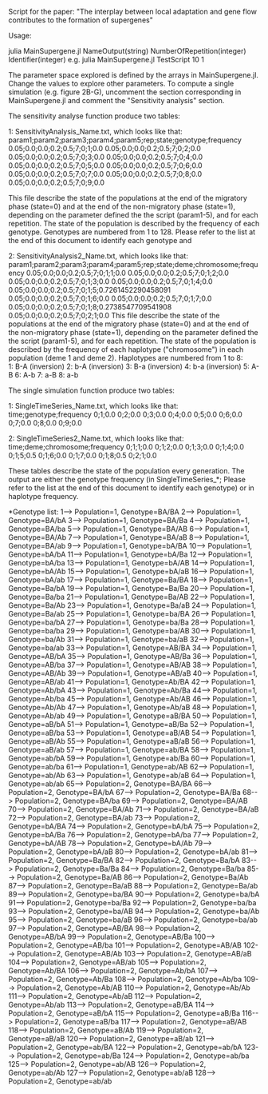 Script for the paper: "The interplay between local adaptation and gene flow contributes to the formation of supergenes"

Usage:

julia MainSupergene.jl NameOutput(string) NumberOfRepetition(integer) Identifier(integer)
e.g. julia MainSupergene.jl TestScript 10 1

The parameter space explored is defined by the arrays in MainSupergene.jl. Change the values to explore other parameters. 
To compute a single simulation (e.g. figure 2B-G), uncomment the section corresponding in MainSupergene.jl and comment the "Sensitivity analysis" section.


The sensitivity analyse function produce two tables:

1: SensitivityAnalysis\_Name.txt, which looks like that:
param1;param2;param3;param4;param5;rep;state;genotype;frequency 
0.05;0.0;0.0;0.2;0.5;7;0;1;0.0 
0.05;0.0;0.0;0.2;0.5;7;0;2;0.0 
0.05;0.0;0.0;0.2;0.5;7;0;3;0.0 
0.05;0.0;0.0;0.2;0.5;7;0;4;0.0 
0.05;0.0;0.0;0.2;0.5;7;0;5;0.0 
0.05;0.0;0.0;0.2;0.5;7;0;6;0.0 
0.05;0.0;0.0;0.2;0.5;7;0;7;0.0 
0.05;0.0;0.0;0.2;0.5;7;0;8;0.0 
0.05;0.0;0.0;0.2;0.5;7;0;9;0.0 

This file describe the state of the populations at the end of the migratory phase (state=0) and at the end of the non-migratory phase (state=1), depending on the parameter defined the the script (param1-5), and for each repetition. The state of the population is described by the frequency of each genotype. Genotypes are numbered from 1 to 128. Please refer to the list at the end of this document to identify each genotype
and 

2: SensitivityAnalysis2\_Name.txt, which looks like that:
param1;param2;param3;param4;param5;rep;state;deme;chromosome;frequency 
0.05;0.0;0.0;0.2;0.5;7;0;1;1;0.0 
0.05;0.0;0.0;0.2;0.5;7;0;1;2;0.0 
0.05;0.0;0.0;0.2;0.5;7;0;1;3;0.0 
0.05;0.0;0.0;0.2;0.5;7;0;1;4;0.0 
0.05;0.0;0.0;0.2;0.5;7;0;1;5;0.7261452290458091 
0.05;0.0;0.0;0.2;0.5;7;0;1;6;0.0 
0.05;0.0;0.0;0.2;0.5;7;0;1;7;0.0 
0.05;0.0;0.0;0.2;0.5;7;0;1;8;0.2738547709541908 
0.05;0.0;0.0;0.2;0.5;7;0;2;1;0.0
This file describe the state of the populations at the end of the migratory phase (state=0) and at the end of the non-migratory phase (state=1), depending on the parameter defined the the script (param1-5), and for each repetition. The state of the population is described by the frequency of each haplotype ("chromosome") in each population (deme 1 and deme 2). Haplotypes are numbered from 1 to 8:  
  1: B-A (inversion)  2: b-A (inversion)  3: B-a (inversion)  4: b-a (inversion)  5: A-B  6: A-b 7: a-B 8: a-b


The single simulation function produce two tables:

1: SingleTimeSeries\_Name.txt, which looks like that:
time;genotype;frequency 
0;1;0.0 
0;2;0.0 
0;3;0.0 
0;4;0.0 
0;5;0.0 
0;6;0.0 
0;7;0.0 
0;8;0.0 
0;9;0.0

2: SingleTimeSeries2\_Name.txt, which looks like that:
time;deme;chromosome;frequency 
0;1;1;0.0 
0;1;2;0.0 
0;1;3;0.0 
0;1;4;0.0 
0;1;5;0.5 
0;1;6;0.0 
0;1;7;0.0 
0;1;8;0.5 
0;2;1;0.0

These tables describe the state of the population every generation. The output are either the genotype frequency (in SingleTimeSeries_\*; Please refer to the list at the end of this document to identify each genotype) or in haplotype frequency. 


*Genotype list:
1--> Population=1, Genotype=BA/BA
2--> Population=1, Genotype=BA/bA
3--> Population=1, Genotype=BA/Ba
4--> Population=1, Genotype=BA/ba
5--> Population=1, Genotype=BA/AB
6--> Population=1, Genotype=BA/Ab
7--> Population=1, Genotype=BA/aB
8--> Population=1, Genotype=BA/ab
9--> Population=1, Genotype=bA/BA
10--> Population=1, Genotype=bA/bA
11--> Population=1, Genotype=bA/Ba
12--> Population=1, Genotype=bA/ba
13--> Population=1, Genotype=bA/AB
14--> Population=1, Genotype=bA/Ab
15--> Population=1, Genotype=bA/aB
16--> Population=1, Genotype=bA/ab
17--> Population=1, Genotype=Ba/BA
18--> Population=1, Genotype=Ba/bA
19--> Population=1, Genotype=Ba/Ba
20--> Population=1, Genotype=Ba/ba
21--> Population=1, Genotype=Ba/AB
22--> Population=1, Genotype=Ba/Ab
23--> Population=1, Genotype=Ba/aB
24--> Population=1, Genotype=Ba/ab
25--> Population=1, Genotype=ba/BA
26--> Population=1, Genotype=ba/bA
27--> Population=1, Genotype=ba/Ba
28--> Population=1, Genotype=ba/ba
29--> Population=1, Genotype=ba/AB
30--> Population=1, Genotype=ba/Ab
31--> Population=1, Genotype=ba/aB
32--> Population=1, Genotype=ba/ab
33--> Population=1, Genotype=AB/BA
34--> Population=1, Genotype=AB/bA
35--> Population=1, Genotype=AB/Ba
36--> Population=1, Genotype=AB/ba
37--> Population=1, Genotype=AB/AB
38--> Population=1, Genotype=AB/Ab
39--> Population=1, Genotype=AB/aB
40--> Population=1, Genotype=AB/ab
41--> Population=1, Genotype=Ab/BA
42--> Population=1, Genotype=Ab/bA
43--> Population=1, Genotype=Ab/Ba
44--> Population=1, Genotype=Ab/ba
45--> Population=1, Genotype=Ab/AB
46--> Population=1, Genotype=Ab/Ab
47--> Population=1, Genotype=Ab/aB
48--> Population=1, Genotype=Ab/ab
49--> Population=1, Genotype=aB/BA
50--> Population=1, Genotype=aB/bA
51--> Population=1, Genotype=aB/Ba
52--> Population=1, Genotype=aB/ba
53--> Population=1, Genotype=aB/AB
54--> Population=1, Genotype=aB/Ab
55--> Population=1, Genotype=aB/aB
56--> Population=1, Genotype=aB/ab
57--> Population=1, Genotype=ab/BA
58--> Population=1, Genotype=ab/bA
59--> Population=1, Genotype=ab/Ba
60--> Population=1, Genotype=ab/ba
61--> Population=1, Genotype=ab/AB
62--> Population=1, Genotype=ab/Ab
63--> Population=1, Genotype=ab/aB
64--> Population=1, Genotype=ab/ab
65--> Population=2, Genotype=BA/BA
66--> Population=2, Genotype=BA/bA
67--> Population=2, Genotype=BA/Ba
68--> Population=2, Genotype=BA/ba
69--> Population=2, Genotype=BA/AB
70--> Population=2, Genotype=BA/Ab
71--> Population=2, Genotype=BA/aB
72--> Population=2, Genotype=BA/ab
73--> Population=2, Genotype=bA/BA
74--> Population=2, Genotype=bA/bA
75--> Population=2, Genotype=bA/Ba
76--> Population=2, Genotype=bA/ba
77--> Population=2, Genotype=bA/AB
78--> Population=2, Genotype=bA/Ab
79--> Population=2, Genotype=bA/aB
80--> Population=2, Genotype=bA/ab
81--> Population=2, Genotype=Ba/BA
82--> Population=2, Genotype=Ba/bA
83--> Population=2, Genotype=Ba/Ba
84--> Population=2, Genotype=Ba/ba
85--> Population=2, Genotype=Ba/AB
86--> Population=2, Genotype=Ba/Ab
87--> Population=2, Genotype=Ba/aB
88--> Population=2, Genotype=Ba/ab
89--> Population=2, Genotype=ba/BA
90--> Population=2, Genotype=ba/bA
91--> Population=2, Genotype=ba/Ba
92--> Population=2, Genotype=ba/ba
93--> Population=2, Genotype=ba/AB
94--> Population=2, Genotype=ba/Ab
95--> Population=2, Genotype=ba/aB
96--> Population=2, Genotype=ba/ab
97--> Population=2, Genotype=AB/BA
98--> Population=2, Genotype=AB/bA
99--> Population=2, Genotype=AB/Ba
100--> Population=2, Genotype=AB/ba
101--> Population=2, Genotype=AB/AB
102--> Population=2, Genotype=AB/Ab
103--> Population=2, Genotype=AB/aB
104--> Population=2, Genotype=AB/ab
105--> Population=2, Genotype=Ab/BA
106--> Population=2, Genotype=Ab/bA
107--> Population=2, Genotype=Ab/Ba
108--> Population=2, Genotype=Ab/ba
109--> Population=2, Genotype=Ab/AB
110--> Population=2, Genotype=Ab/Ab
111--> Population=2, Genotype=Ab/aB
112--> Population=2, Genotype=Ab/ab
113--> Population=2, Genotype=aB/BA
114--> Population=2, Genotype=aB/bA
115--> Population=2, Genotype=aB/Ba
116--> Population=2, Genotype=aB/ba
117--> Population=2, Genotype=aB/AB
118--> Population=2, Genotype=aB/Ab
119--> Population=2, Genotype=aB/aB
120--> Population=2, Genotype=aB/ab
121--> Population=2, Genotype=ab/BA
122--> Population=2, Genotype=ab/bA
123--> Population=2, Genotype=ab/Ba
124--> Population=2, Genotype=ab/ba
125--> Population=2, Genotype=ab/AB
126--> Population=2, Genotype=ab/Ab
127--> Population=2, Genotype=ab/aB
128--> Population=2, Genotype=ab/ab
